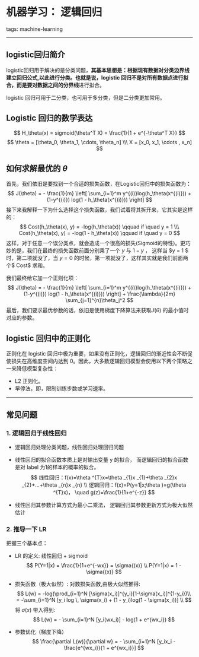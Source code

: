 # 机器学习： 逻辑回归

tags: machine-learning

---

## logistic回归简介

logistic回归用于解决的是分类问题，**其基本思想是：根据现有数据对分类边界线建立回归公式,以此进行分类。**也就是说，logistic 回归不是对所有数据点进行拟合，而是要对**数据之间的分界线**进行拟合。

logistic 回归可用于二分类，也可用于多分类，但是二分类更加常用。


## Logistic 回归的数学表达

$$
H_\theta(x) = sigmoid(\theta^T X)  = \frac{1}{1 + e^{-\theta^T X}}
$$
$$
\theta = [\theta_0, \theta_1, \cdots, \theta_n]   \\\
X  = [x_0, x_1, \cdots , x_n]
$$

##  如何求解最优的 $\theta$

首先，我们依旧是要找到一个合适的损失函数，在Logistic回归中的损失函数为：
$$
J(\theta) =    - \frac{1}{m}   \left[  \sum_{i=1}^m y^{(i)}log(h_\theta(x^{(i)}))   + (1-y^{(i)}) log(1 - h_\theta(x^{(i)}))             \right]
$$
接下来我解释一下为什么选择这个损失函数，我们试着将其拆开来，它其实是这样的：
$$
Cost(h_\theta(x), y)  =     -log(h_\theta(x))   \qquad   if \quad  y = 1   \\\
Cost(h_\theta(x), y)  =     -log(1 - h_\theta(x))   \qquad   if \quad  y = 0
$$
这样，对于任意一个误分类点，就会造成一个很高的损失(Sigmoid的特性)。更巧妙的是，我们在最终的损失函数前面分别乘了一个  $y$ 与 $1-y$  ， 这样当 $y = 1 $ 时，第二项就没了，当 $y=0$ 的时候，第一项就没了，这样其实就是我们前面两个$ Cost$ 求和。

我们最终给它加一个正则化项：
$$
J(\theta) =    - \frac{1}{m}   \left[  \sum_{i=1}^m y^{(i)}log(h_\theta(x^{(i)}))   + (1-y^{(i)}) log(1 - h_\theta(x^{(i)}))             \right] + \frac{\lambda}{2m} \sum_{j=1}^{n}\theta_j^2
$$
最后，我们要求最优参数的话，依旧是使用梯度下降算法来获取$J(\theta)$ 的最小值时对应的参数。

## logistic 回归中的正则化

正则化在 logistic 回归中极为重要，如果没有正则化，逻辑回归的渐近性会不断促使损失在高维度空间内达到 0。因此，大多数逻辑回归模型会使用以下两个策略之一来降低模型复杂性：

- L2 正则化。
- 早停法，即，限制训练步数或学习速率。

---

## 常见问题

### 1. 逻辑回归于线性回归

- 逻辑回归处理分类问题，线性回归处理回归问题

- 线性回归的拟合函数本质上是对输出变量 y 的拟合， 而逻辑回归的拟合函数是对 label 为1的样本的概率的拟合。
  $$
  线性回归：f(x)=\theta ^{T}x=\theta _{1}x _{1}+\theta _{2}x _{2}+...+\theta _{n}x _{n} \\
  逻辑回归：f(x)=P(y=1|x;\theta )=g(\theta ^{T}x)， \quad g(z)=\frac{1}{1+e^{-z}}
  $$

- 线性回归其参数计算方式为最小二乘法， 逻辑回归其参数更新方式为极大似然估计

### 2. 推导一下 LR

把握三个基本点：

- LR 的定义: 线性回归 + sigmoid
  $$
  P(Y=1|x) = \frac{1}{1+e^{-wx}} = \sigma{(x)} \\
  P(Y=1|x)  = 1 - \sigma{(x)}
  $$

- 损失函数（极大似然）: 对数损失函数,由极大似然推得:
  $$
  L(w) = -log(\prod_{i=1}^N [\sigma(x_i)]^{y_i}[1-\sigma(x_i)]^{1-y_i})\\ = -\sum_{i=1}^N [y_i log \, \sigma(x_i) + (1 - y_i)log(1 - \sigma(x_i))] \\
  $$
  将 $\sigma(x)$ 带入得到:
  $$
  L(w) = - \sum_{i=1}^N [y_i(wx_i)] - log(1 + e^{wx_i})
  $$

- 参数优化（梯度下降）
  $$
  \frac{\partial L(w)}{\partial w} = - \sum_{i=1}^N [y_ix_i - \frac{e^{wx_i}}{1 + e^{wx_i}}]
  $$






